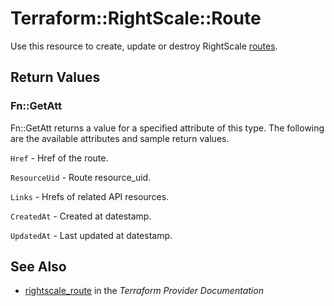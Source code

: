# Terraform::RightScale::Route

Use this resource to create, update or destroy RightScale [routes](http://reference.rightscale.com/api1.5/resources/ResourceRoutes.html).

## Return Values

### Fn::GetAtt

Fn::GetAtt returns a value for a specified attribute of this type. The following are the available attributes and sample return values.

`Href` - Href of the route.

`ResourceUid` - Route resource_uid.

`Links` - Hrefs of related API resources.

`CreatedAt` - Created at datestamp.

`UpdatedAt` - Last updated at datestamp.

## See Also

* [rightscale_route](https://www.terraform.io/docs/providers/rightscale/r/route.html) in the _Terraform Provider Documentation_